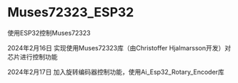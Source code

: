 # Muses72323_ESP32
使用ESP32控制Muses72323

2024年2月16日  实现使用Muses72323库（由Christoffer Hjalmarsson开发）对芯片进行控制功能

2024年2月17日  加入旋转编码器控制功能，使用Ai_Esp32_Rotary_Encoder库
